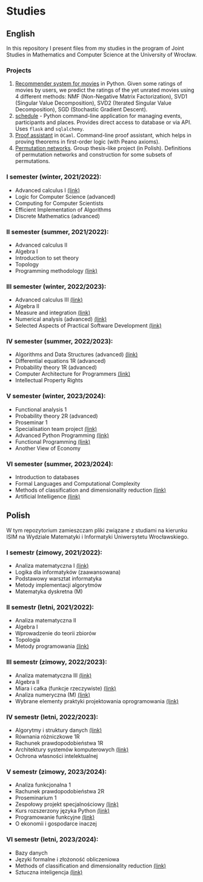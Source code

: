 # Studies

## English

In this repository I present files from my studies in the program of Joint Studies in Mathematics and Computer Science at the University of Wrocław.

### Projects 

1. [Recommender system for movies](https://github.com/jadwiga22/wmiuwr/tree/main/MCDR/prj1) in Python. Given some ratings of movies by users, we predict the ratings of the yet unrated movies using 4 different methods: NMF (Non-Negative Matrix Factorization), SVD1 (Singular Value Decomposition), SVD2 (Iterated Singular Value Decomposition), SGD (Stochastic Gradient Descent).
2. [schedule](https://github.com/jadwiga22/schedule) - Python command-line application for managing events, participants and places. Provides direct access to database or via API. Uses `flask` and `sqlalchemy`.
3. [Proof assistant](https://github.com/jadwiga22/wmiuwr/tree/main/PF/proof) in `OCaml`. Command-line proof assistant, which helps in proving theorems in first-order logic (with Peano axioms).
4. [Permutation networks](https://github.com/jadwiga22/permutation-networks). Group thesis-like project (in Polish). Definitions of permutation networks and construction for some subsets of permutations.

### I semester (winter, 2021/2022):

- Advanced calculus I [(link)](https://github.com/jadwiga22/wmiuwr/tree/main/AMI)
- Logic for Computer Science (advanced) 
- Computing for Computer Scientists
- Efficient Implementation of Algorithms 
- Discrete Mathematics (advanced)

### II semester (summer, 2021/2022):

- Advanced calculus II
- Algebra I
- Introduction to set theory
- Topology
- Programming methodology [(link)](https://github.com/jadwiga22/wmiuwr/tree/main/MP)

### III semester (winter, 2022/2023):

- Advanced calculus III [(link)](https://github.com/jadwiga22/wmiuwr/tree/main/AMIII)
- Algebra II
- Measure and integration [(link)](https://github.com/jadwiga22/wmiuwr/tree/main/MiC)
- Numerical analysis (advanced) [(link)](https://github.com/jadwiga22/wmiuwr/tree/main/ANM)
- Selected Aspects of Practical Software Development [(link)](https://github.com/jadwiga22/wmiuwr/tree/main/WEPPO)

### IV semester (summer, 2022/2023):

- Algorithms and Data Structures (advanced) [(link)](https://github.com/jadwiga22/wmiuwr/tree/main/AiSD)
- Differential equations 1R (advanced)
- Probability theory 1R (advanced)
- Computer Architecture for Programmers [(link)](https://github.com/jadwiga22/wmiuwr/tree/main/ASK)
- Intellectual Property Rights 

### V semester (winter, 2023/2024):

- Functional analysis 1
- Probability theory 2R (advanced)
- Proseminar 1 
- Specialisation team project [(link)](https://github.com/jadwiga22/permutation-networks)
- Advanced Python Programming [(link)](https://github.com/jadwiga22/wmiuwr/tree/main/Python)
- Functional Programming [(link)](https://github.com/jadwiga22/wmiuwr/tree/main/PF)
- Another View of Economy
  
### VI semester (summer, 2023/2024):

- Introduction to databases
- Formal Languages and Computational Complexity
- Methods of classification and dimensionality reduction [(link)](https://github.com/jadwiga22/wmiuwr/tree/main/MCDR/)
- Artificial Intelligence [(link)](https://github.com/jadwiga22/wmiuwr/tree/main/SI)


## Polish

W tym repozytorium zamieszczam pliki związane z studiami na kierunku ISIM na Wydziale Matematyki i Informatyki Uniwersytetu Wrocławskiego.

### I semestr (zimowy, 2021/2022):

- Analiza matematyczna I [(link)](https://github.com/jadwiga22/wmiuwr/tree/main/AMI)
- Logika dla informatyków (zaawansowana)
- Podstawowy warsztat informatyka
- Metody implementacji algorytmów
- Matematyka dyskretna (M)

### II semestr (letni, 2021/2022):

- Analiza matematyczna II
- Algebra I
- Wprowadzenie do teorii zbiorów
- Topologia
- Metody programowania [(link)](https://github.com/jadwiga22/wmiuwr/tree/main/MP)

### III semestr (zimowy, 2022/2023):

- Analiza matematyczna III [(link)](https://github.com/jadwiga22/wmiuwr/tree/main/AMIII)
- Algebra II
- Miara i całka (funkcje rzeczywiste) [(link)](https://github.com/jadwiga22/wmiuwr/tree/main/MiC)
- Analiza numeryczna (M) [(link)](https://github.com/jadwiga22/wmiuwr/tree/main/ANM)
- Wybrane elementy praktyki projektowania oprogramowania [(link)](https://github.com/jadwiga22/wmiuwr/tree/main/WEPPO)

### IV semestr (letni, 2022/2023):

- Algorytmy i struktury danych [(link)](https://github.com/jadwiga22/wmiuwr/tree/main/AiSD)
- Równania różniczkowe 1R
- Rachunek prawdopodobieństwa 1R
- Architektury systemów komputerowych [(link)](https://github.com/jadwiga22/wmiuwr/tree/main/ASK)
- Ochrona własności intelektualnej

### V semestr (zimowy, 2023/2024):

- Analiza funkcjonalna 1
- Rachunek prawdopodobieństwa 2R
- Proseminarium 1
- Zespołowy projekt specjalnościowy [(link)](https://github.com/jadwiga22/permutation-networks)
- Kurs rozszerzony języka Python [(link)](https://github.com/jadwiga22/wmiuwr/tree/main/Python)
- Programowanie funkcyjne [(link)](https://github.com/jadwiga22/wmiuwr/tree/main/PF)
- O ekonomii i gospodarce inaczej
  
### VI semestr (letni, 2023/2024):

- Bazy danych
- Języki formalne i złożoność obliczeniowa
- Methods of classification and dimensionality reduction [(link)](https://github.com/jadwiga22/wmiuwr/tree/main/MCDR/)
- Sztuczna inteligencja [(link)](https://github.com/jadwiga22/wmiuwr/tree/main/SI)
